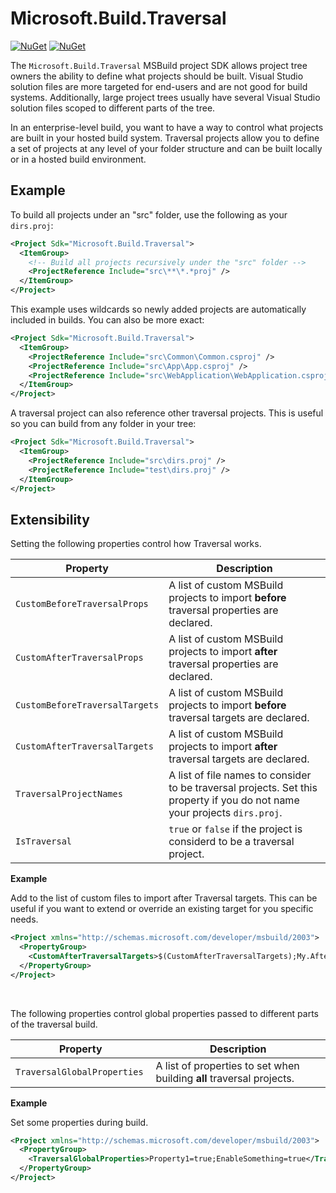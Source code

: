 # Microsoft.Build.Traversal
[![NuGet](https://img.shields.io/nuget/v/Microsoft.Build.Traversal.svg)](https://www.nuget.org/packages/Microsoft.Build.Traversal)
 [![NuGet](https://img.shields.io/nuget/dt/Microsoft.Build.Traversal.svg)](https://www.nuget.org/packages/Microsoft.Build.Traversal)
 
The `Microsoft.Build.Traversal` MSBuild project SDK allows project tree owners the ability to define what projects should be built.  Visual Studio solution files are more targeted for end-users and are not good for build systems.  Additionally, large project trees usually have several Visual Studio solution files scoped to different parts of the tree.

In an enterprise-level build, you want to have a way to control what projects are built in your hosted build system.  Traversal projects allow you to define a set of projects at any level of your folder structure and can be built locally or in a hosted build environment.

## Example

To build all projects under an "src" folder, use the following as your `dirs.proj`:
```xml
<Project Sdk="Microsoft.Build.Traversal">
  <ItemGroup>
    <!-- Build all projects recursively under the "src" folder -->
    <ProjectReference Include="src\**\*.*proj" />
  </ItemGroup>
</Project>
```
This example uses wildcards so newly added projects are automatically included in builds.  You can also be more exact:

```xml
<Project Sdk="Microsoft.Build.Traversal">
  <ItemGroup>
    <ProjectReference Include="src\Common\Common.csproj" />
    <ProjectReference Include="src\App\App.csproj" />
    <ProjectReference Include="src\WebApplication\WebApplication.csproj" />
  </ItemGroup>
</Project>
```

A traversal project can also reference other traversal projects.  This is useful so you can build from any folder in your tree:

```xml
<Project Sdk="Microsoft.Build.Traversal">
  <ItemGroup>
    <ProjectReference Include="src\dirs.proj" />
    <ProjectReference Include="test\dirs.proj" />
  </ItemGroup>
</Project>
```


## Extensibility

Setting the following properties control how Traversal works.

| Property                            | Description |
|-------------------------------------|-------------|
| `CustomBeforeTraversalProps `  | A list of custom MSBuild projects to import **before** traversal properties are declared. |
| `CustomAfterTraversalProps`    | A list of custom MSBuild projects to import **after** traversal properties are declared.|
| `CustomBeforeTraversalTargets` | A list of custom MSBuild projects to import **before** traversal targets are declared.|
| `CustomAfterTraversalTargets`  | A list of custom MSBuild projects to import **after** traversal targets are declared.|
| `TraversalProjectNames`         | A list of file names to consider to be traversal projects.  Set this property if you do not name your projects `dirs.proj`.|
| `IsTraversal`                     | `true` or `false` if the project is considerd to be a traversal project. |

**Example**

Add to the list of custom files to import after Traversal targets.  This can be useful if you want to extend or override an existing target for you specific needs.
```xml
<Project xmlns="http://schemas.microsoft.com/developer/msbuild/2003">
  <PropertyGroup>
    <CustomAfterTraversalTargets>$(CustomAfterTraversalTargets);My.After.Traversal.targets</CustomAfterTraversalTargets>
  </PropertyGroup>
</Project>
```

<br />

The following properties control global properties passed to different parts of the traversal build.

| Property                            | Description |
|-------------------------------------|-------------|
| `TraversalGlobalProperties `          | A list of properties to set when building **all** traversal projects. |

**Example**

Set some properties during build.
```xml
<Project xmlns="http://schemas.microsoft.com/developer/msbuild/2003">
  <PropertyGroup>
    <TraversalGlobalProperties>Property1=true;EnableSomething=true</TraversalGlobalProperties>
  </PropertyGroup>
</Project>
```
